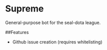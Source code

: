 # Supreme

General-purpose bot for the seal-dota league.

##Features

* Github issue creation (requires whitelisting)
